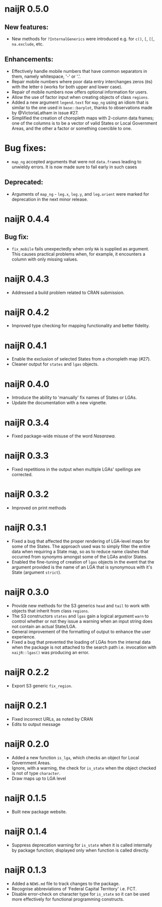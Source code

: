 # naijR 0.5.0
## New features:
* New methods for `?InternalGenerics` were introduced e.g. for `c()`, `[`, `[[`, `na.exclude`, etc.

## Enhancements:
* Effectively handle mobile numbers that have common separators in them, namely whitespace, '-' or '.'.
* Repair mobile numbers where poor data entry interchanges zeros (`0`s) with the letter `O` (works for both upper and lower case).
* Repair of mobile numbers now offers optional information for users.
* Allow the use of factor input when creating objects of class `regions`.
* Added a new argument `legend.text` for `map_ng` using an idiom that is similar to the one used in `base::barplot`, thanks to observations made by @VictoriaLatham in issue #27.
* Simplified the creation of choropleth maps with 2-column data frames; one of the columns is to be a vector of valid States or Local Government Areas, and the other a factor or something coercible to one. 

# Bug fixes:
* `map_ng` accepted arguments that were not `data.frame`s leading to unwieldy errors. It is now made sure to fail early in such cases

## Deprecated:
* Arguments of `map_ng` - `leg.x`, `leg.y`, and `leg.orient` were marked for deprecation in the next minor release.

# naijR 0.4.4
## Bug fix:
* `fix_mobile` fails unexpectedly when only `NA` is supplied as argument. This causes practical problems when, for example, it encounters a column with only missing values.

# naijR 0.4.3
* Addressed a build problem related to CRAN submission.

# naijR 0.4.2
* Improved type checking for mapping functionality and better fidelity.

# naijR 0.4.1
* Enable the exclusion of selected States from a choropleth map (#27).
* Cleaner output for `states` and `lgas` objects.

# naijR 0.4.0
* Introduce the ability to 'manually' fix names of States or LGAs.
* Update the documentation with a new vignette.

# naijR 0.3.4
* Fixed package-wide misuse of the word _Nasarawa_.

# naijR 0.3.3
* Fixed repetitions in the output when multiple LGAs' spellings are corrected.

# naijR 0.3.2
* Improved on print methods

# naijR 0.3.1
* Fixed a bug that affected the proper rendering of LGA-level maps for some of the States. The approach used was to simply filter the entire data when requiring a State map, so as to reduce name clashes that occurred from synonyms amongst some of the LGAs and/or States.
* Enabled the fine-tuning of creation of `lgas` objects in the event that the argument provided is the name of an LGA that is synonymous with it's State (argument `strict`).

# naijR 0.3.0
* Provide new methods for the S3 generics `head` and `tail` to work with objects that inherit from class `regions`.
* The S3 constructors `states` and `lgas` gain a logical argument `warn` to control whether or not they issue a warning when an input string does not contain an actual State/LGA.
* General improvement of the formatting of output to enhance the user experience.
* Fixed a bug that prevented the loading of LGAs from the internal data when the package is not attached to the search path i.e. invocation with `naijR::lgas()` was producing an error.

# naijR 0.2.2
* Export S3 generic `fix_region`.

# naijR 0.2.1
* Fixed incorrect URLs, as noted by CRAN
* Edits to output message

# naijR 0.2.0
* Added a new function `is_lga`, which checks an object for Local Government Areas.
* Ignore, with a warning, the check for `is_state` when the object checked is not of type `character`.
* Draw maps up to LGA level

# naijR 0.1.5
* Built new package website.

# naijR 0.1.4
* Suppress deprecation warning for `is_state` when it is called internally by package function; displayed only when function is called directly.

# naijR 0.1.3
* Added a `NEWS.md` file to track changes to the package.
* Recognise abbreviations of 'Federal Capital Territory' i.e. FCT.
* Disable error-check on character type for `is_state` so it can be used more effectively for functional programming constructs.
